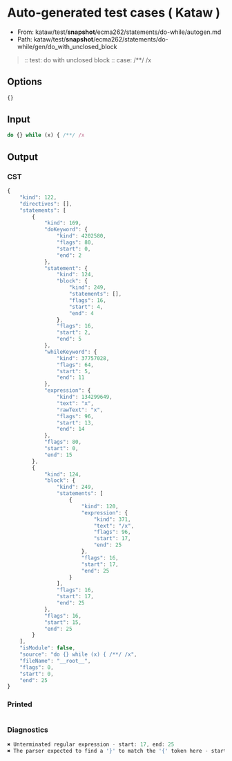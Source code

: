 # Auto-generated test cases ( Kataw )
- From: kataw/test/__snapshot__/ecma262/statements/do-while/autogen.md
- Path: kataw/test/__snapshot__/ecma262/statements/do-while/gen/do_with_unclosed_block
> :: test: do with unclosed block
> :: case: /**/ /x
## Options

`````js
{}
`````
## Input

`````js
do {} while (x) { /**/ /x
`````
## Output

### CST

```javascript
{
    "kind": 122,
    "directives": [],
    "statements": [
        {
            "kind": 169,
            "doKeyword": {
                "kind": 4202580,
                "flags": 80,
                "start": 0,
                "end": 2
            },
            "statement": {
                "kind": 124,
                "block": {
                    "kind": 249,
                    "statements": [],
                    "flags": 16,
                    "start": 4,
                    "end": 4
                },
                "flags": 16,
                "start": 2,
                "end": 5
            },
            "whileKeyword": {
                "kind": 37757028,
                "flags": 64,
                "start": 5,
                "end": 11
            },
            "expression": {
                "kind": 134299649,
                "text": "x",
                "rawText": "x",
                "flags": 96,
                "start": 13,
                "end": 14
            },
            "flags": 80,
            "start": 0,
            "end": 15
        },
        {
            "kind": 124,
            "block": {
                "kind": 249,
                "statements": [
                    {
                        "kind": 120,
                        "expression": {
                            "kind": 371,
                            "text": "/x",
                            "flags": 96,
                            "start": 17,
                            "end": 25
                        },
                        "flags": 16,
                        "start": 17,
                        "end": 25
                    }
                ],
                "flags": 16,
                "start": 17,
                "end": 25
            },
            "flags": 16,
            "start": 15,
            "end": 25
        }
    ],
    "isModule": false,
    "source": "do {} while (x) { /**/ /x",
    "fileName": "__root__",
    "flags": 0,
    "start": 0,
    "end": 25
}
```

### Printed

```javascript

```

### Diagnostics

```javascript
✖ Unterminated regular expression - start: 17, end: 25
✖ The parser expected to find a '}' to match the '{' token here - start: 23, end: 25

```


